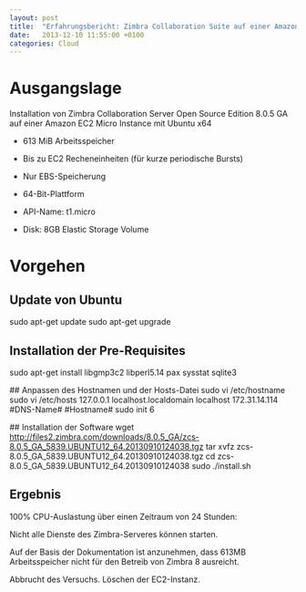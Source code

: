 ```yaml
---
layout: post
title:  "Erfahrungsbericht: Zimbra Collaboration Suite auf einer Amazon EC2 Micro Instance"
date:   2013-12-10 11:55:00 +0100
categories: Cloud
---
```

# Ausgangslage
Installation von Zimbra Collaboration Server Open Source Edition 8.0.5 GA auf einer Amazon EC2 Micro Instance mit Ubuntu x64

* 613 MiB Arbeitsspeicher

* Bis zu EC2 Recheneinheiten (für kurze periodische Bursts)

* Nur EBS-Speicherung

* 64-Bit-Plattform

* API-Name: t1.micro

* Disk: 8GB Elastic Storage Volume

# Vorgehen
## Update von Ubuntu
sudo apt-get update sudo apt-get upgrade

## Installation der Pre-Requisites
sudo apt-get install libgmp3c2 libperl5.14 pax sysstat sqlite3

## Anpassen des Hostnamen und der Hosts-Datei
	sudo vi /etc/hostname 
	sudo vi /etc/hosts 127.0.0.1 localhost.localdomain localhost 172.31.14.114 #DNS-Name# #Hostname# 
	sudo init 6

## Installation der Software
	wget http://files2.zimbra.com/downloads/8.0.5_GA/zcs-8.0.5_GA_5839.UBUNTU12_64.20130910124038.tgz 
	tar xvfz zcs-8.0.5_GA_5839.UBUNTU12_64.20130910124038.tgz 
	cd zcs-8.0.5_GA_5839.UBUNTU12_64.20130910124038 
	sudo ./install.sh
	
## Ergebnis
100% CPU-Auslastung über einen Zeitraum von 24 Stunden:

Nicht alle Dienste des Zimbra-Serveres können starten.

Auf der Basis der Dokumentation ist anzunehmen, dass 613MB Arbeitsspeicher nicht für den Betreib von Zimbra 8 ausreicht.

Abbrucht des Versuchs. Löschen der EC2-Instanz.

